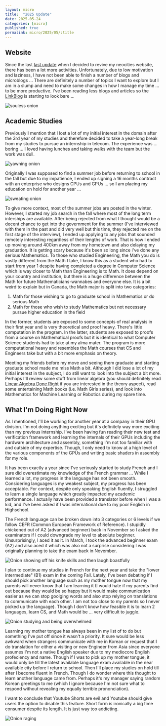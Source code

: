 ```yaml
---
layout: micro
title:  "2025 Update"
date: 2025-05-24
categories: [micro] 
published: true
permalink: micro/2025/05/:title
---
```


## Website 
Since the last [last update](https://randombits.neocities.org/micro/2024/08/2024-update) when I decided to revive my neocities website, there has been a lot 
more activities. Unfortunately, due to low motivation and laziness, I have not been able to finish a number of blogs and microblogs ... There are definitely a number of 
topics I want to explore but I am in a slump and need to make some changes in how I manage my time ... to be more productive. I've been reading less blogs and articles 
so the [LinkBlog](https://randombits.neocities.org/link.html) is starting to look bare ...

![souless onion]({{base.siteurl}}/assets/gifs/onion/souless.gif)

## Academic Studies

Previously I mention that I lost a lot of my initial interest in the domain after the 3rd year of my studies and therefore decided to take a 
year-long break from my studies to pursue an internship in telecom. The experience was ... boring ... I loved having lunches and taking walks with the team but the 
work was dull.

![yawning onion]({{base.siteurl}}/assets/gifs/onion/yawn.gif)

Originally I was supposed to find a summer job before returning to school in the fall but due to my impatience, I ended up signing a 16 months contract with an enterprise 
who designs CPUs and GPUs ... so I am placing my education on hold for another year ...

![sweating onion]({{base.siteurl}}/assets/gifs/onion/sweat-cloth.gif)

To give more context, most of the summer jobs are posted in the winter. However, I started my job search in the fall where most of the long term interships are available.
After being rejected from what I thought would be a decent chance to get into the government for the summer (I've interviewed with them in the past and did very well but this time, they rejected me on the first stage of the 
interview), I ended up applying to any jobs that sounded remotely interesting regardless of their lengths of work. That is how I ended up moving around 400km away from my 
hometown and also delaying my graduation. It is getting scary because it's been so long since I've done any serious Mathematics. To those who studied Engineering, the Math 
you do is vastly different from the Math I take, I know this as a student who had to start from year 1 despite having completed a degree in Computer Science which is 
way closer to Math than Engineering is to Math. It does depend on your country and institution, but there is a huge difference between the Math for future Mathematicians-wannabes 
and everyone else. It is a bit weird to explain but in Canada, the Math major is split into two categories:

1. Math for those wishing to go to graduate school in Mathematics or do serious Math
2. Math for those who wish to study Mathematics but not necessary pursue higher education in the field

In the former, students are exposed to some concepts of real analysis in their first year and is very theoretical and proof heavy. There's little computation in the program.
In the latter, students are exposed to proofs from a course on Mathematical proofs but it is identical to what Computer Science students had to take at my alma mater. The program 
is more computational heavy and resembles the Math courses that CS and Engineers take but with a bit more emphasis on theory.

Meeting my friends before my move and seeing them graduate and starting graduate school made me miss Math a bit. Although I did lose a lot of my initial interest in the subject, I 
do still want to look into the subject a bit more. Perhaps I'll review some stuff from linear algebra (you should definitely read [Linear Algebra Done Right](https://linear.axler.net/) 
if you are interested in the theory aspect), read some entertaining Math books (i.e. Math Girls series), and look into Mathematics for Machine Learning or Robotics during my spare time.

## What I'm Doing Right Now

As I mentioned, I'll be working for another year at a company in their GPU division. I'm not doing anything exciting but it's definitely way more exciting than my previous internship. 
I've been having fun reading their new test and verification framework and learning the internals of their GPUs including the hardware architecture and assembly, 
something I'm not too familiar with and outside of my expertise. Though, I only need to know at a high level of the various components of the GPUs and writing basic shaders in assembly 
for my role.

It has been exactly a year since I've seriously started to study French and I sure did overestimate my knowledge of the French grammar ... While I learned a lot, my progress in 
the language has not been smooth. Considering languages is my weakest subject, my progress has been acceptable. For context, despite only speaking English fluently, 
I struggled to learn a single language which greatly impacted my academic performance. I actually have been provided a translator before when I was a kid, 
and I've been asked if I was international due to my poor English in Highschool.

The French language can be broken down into 3 categories or 6 levels if we follow CEFR (Common European Framework of Reference). I stupidly chickened out of A2 (advanced beginner) back in November so I asked the examinators 
if I could downgrade my level to absolute beginner. Unsurprisingly, I aced it as it. In March, I took the advanced beginner exam (A2) and also aced it which was also not a surprise 
considering I was originally planning to take the exam back in November.

![Onion showing off his knife skills and then laugh boastfully]({{base.siteurl}}/assets/gifs/onion/skilled-laugh.gif)

I plan to continue my studies in French for the next year and take the "lower intermediate" (B1) exam in the coming Fall. Lately, I've been debating if I should pick another language 
such as my mother tongue now that my parents will never know that I am learning it (I would hate if my parents find out because they would be so happy but it would make communication 
easier as we can stop goolging words and also stop relying on translations to communicate with each other. I am not too close to my parents so I never picked up the language). 
Though I don't know how feasible it is to learn 2 languages, learn CS, and Math would be ... very difficult to juggle.

![Onion studying and being overwhelmed]({{base.siteurl}}/assets/gifs/onion/study-confused.gif)

Learning my mother tongue has always been in my list of to do but something I've put off since it wasn't a priority. It sure would be less awkward when strangers communicate with me in 
Korean or request that I do translation for either a visiting or new Engineer from Asia since everyone assumes I'm not a native English speaker due to my mediocore English profeciency and name. Though if I was 
to pick up my mother tongue, it would only be till the latest available language exam available in the near available city before I return to school. Then I'll place my studies on 
hold till after I become fluent in French. Though I do wonder where this thought to learn another language came from. Perhaps it's my manager saying random Korean greetings to me 
(which I ignore because I'm not sure what to respond without revealing my equally terrible prononciation).

I want to conclude that Youtube Shorts are evil and Youtube should give users the option to disable this feature. Short form is ironically a big time consumer despite its length. 
It is just way too addicting.

![Onion raging]({{base.siteurl}}/assets/gifs/onion/onion-computer-rage.gif)
